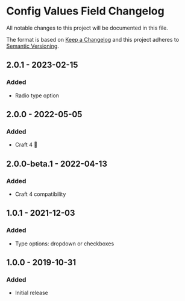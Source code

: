 # Config Values Field Changelog

All notable changes to this project will be documented in this file.

The format is based on [Keep a Changelog](http://keepachangelog.com/) and this project adheres to [Semantic Versioning](http://semver.org/).

## 2.0.1 - 2023-02-15
### Added
- Radio type option

## 2.0.0 - 2022-05-05
### Added
- Craft 4 🚀

## 2.0.0-beta.1 - 2022-04-13
### Added
- Craft 4 compatibility

## 1.0.1 - 2021-12-03
### Added
- Type options: dropdown or checkboxes

## 1.0.0 - 2019-10-31
### Added
- Initial release


